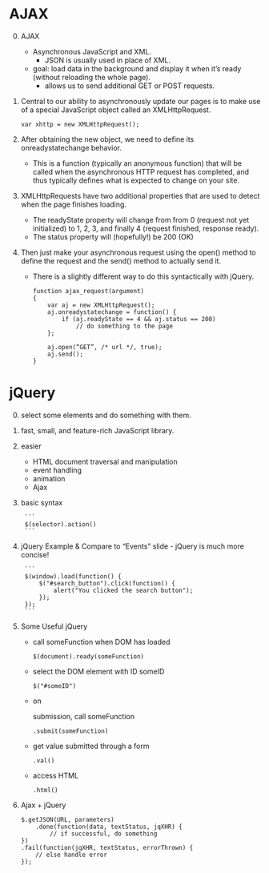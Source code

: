 # AJAX

0. AJAX
   - Asynchronous JavaScript and XML.
      - JSON is usually used in place of XML.
   - goal: load data in the background and display it when it’s ready (without reloading the whole page).
      - allows us to send additional GET or POST requests.

1. Central to our ability to asynchronously update our pages is to make use of a special JavaScript object called an XMLHttpRequest.

	```
	var xhttp = new XMLHttpRequest();
	```

2. After obtaining the new object, we need to define its onreadystatechange behavior.
   - This is a function (typically an anonymous function) that will be called when the asynchronous HTTP request has completed, and thus typically defines what is expected to change on your site.

3. XMLHttpRequests have two additional properties that are used to detect when the page finishes loading.

   - The readyState property will change from from 0 (request not yet initialized) to 1, 2, 3, and finally 4 (request finished, response ready).
   - The status property will (hopefully!) be 200 (OK)

4. Then just make your asynchronous request using the open() method to define the request and the send() method to actually send it.
   - There is a slightly different way to do this syntactically with jQuery.

        ```
		function ajax_request(argument)
		{
			var aj = new XMLHttpRequest();
			aj.onreadystatechange = function() {
				if (aj.readyState == 4 && aj.status == 200)
					// do something to the page
			};

			aj.open(“GET”, /* url */, true);
			aj.send();
		}
		```


# jQuery

0. select some elements and do something with them.
1. fast, small, and feature-rich JavaScript library.
1. easier
   - HTML document traversal and manipulation
   - event handling
   - animation
   - Ajax

2. basic syntax

        ```
		$(selector).action()
		```

3. jQuery Example & Compare to “Events” slide - jQuery is much more concise!

		```
		$(window).load(function() {
			$("#search_button").click(function() {
				alert("You clicked the search button");
			});
		});
		```

4. Some Useful jQuery
   - call someFunction when DOM has loaded

		```
		$(document).ready(someFunction)
		```

   - select the DOM element with ID someID

		```
		$("#someID")
		```

   - on <form> submission, call someFunction

		```
		.submit(someFunction)
		```

   - get value submitted through a form

		```
		.val()
		```

   - access HTML

		```
		.html()
		```

5. Ajax + jQuery

	```
	$.getJSON(URL, parameters)
		.done(function(data, textStatus, jqXHR) {
			// if successful, do something
	})
	.fail(function(jqXHR, textStatus, errorThrown) {
		// else handle error
	});
	```

